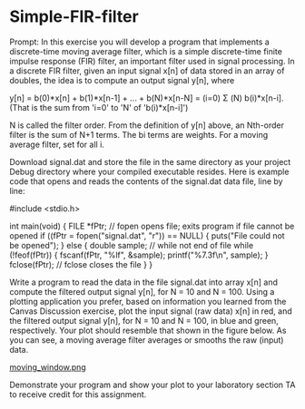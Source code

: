# Simple-FIR-filter

Prompt:
In this exercise you will develop a program that implements a discrete-time moving average filter, which is a simple discrete-time finite impulse response (FIR) filter, an important filter used in signal processing.  In a discrete FIR filter, given an input signal x[n] of data stored in an array of doubles, the idea is to compute an output signal y[n], where

  y[n] = b(0)*x[n] + b(1)*x[n-1] + ... + b(N)*x[n-N] = (i=0) Σ (N) b(i)*x[n-i]. (That is the sum from 'i=0' to 'N' of 'b(i)*x[n-i]')

N is called the filter order.  From the definition of y[n] above, an Nth-order filter is the sum of N+1 terms.  The bi terms are weights.  For a moving average filter, set for all i.

Download signal.dat and store the file in the same directory as your project Debug directory where your compiled executable resides.  Here is example code that opens and reads the contents of the signal.dat data file, line by line:

  #include <stdio.h>
  
  int main(void)
  {
       FILE *fPtr;
       // fopen opens file; exits program if file cannot be opened
       if ((fPtr = fopen("signal.dat", "r")) == NULL) {
             puts("File could not be opened");
       }
       else {
             double sample;
             // while not end of file
             while (!feof(fPtr)) {
                  fscanf(fPtr, "%lf", &sample);
                  printf("%7.3f\n", sample);
             }
             fclose(fPtr); // fclose closes the file
       }
  }

Write a program to read the data in the file signal.dat into array x[n] and compute the filtered output signal y[n], for N = 10 and N = 100.  Using a plotting application you prefer, based on information you learned from the Canvas Discussion exercise, plot the input signal (raw data) x[n] in red, and the filtered output signal y[n], for N = 10 and N = 100, in blue and green, respectively.  Your plot should resemble that shown in the figure below.  As you can see, a moving average filter averages or smooths the raw (input) data.

[moving_window.png]([url](https://drive.google.com/file/d/1dMUQx7FqQERbeEDdEjVfpkdMDe7yF4ua/view?usp=sharing))

Demonstrate your program and show your plot to your laboratory section TA to receive credit for this assignment.
